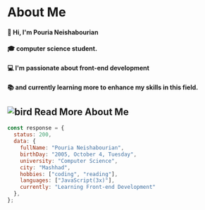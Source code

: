 # About Me
#### 👋 Hi, I'm Pouria Neishabourian 
#### 🎓 computer science student.  
#### 💻 I'm passionate about front-end development 
#### 📚 and currently learning more to enhance my skills in this field.

## ![bird](https://img.icons8.com/color/48/000000/bird.png) Read More About Me
```javascript
const response = {
  status: 200,
  data: {
    fullName: "Pouria Neishabourian",
    birthDay: "2005, October 4, Tuesday",
    university: "Computer Science",
    city: "Mashhad",
    hobbies: ["coding", "reading"],
    languages: ["JavaScript(3x)"],
    currently: "Learning Front-end Development"
  },
};
